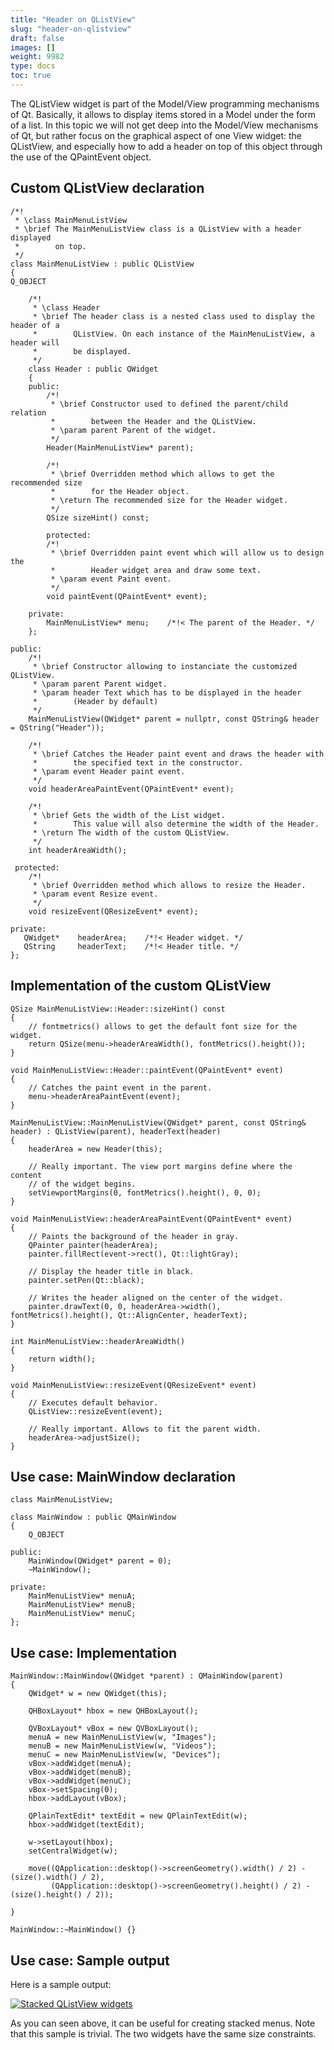 ```yaml
---
title: "Header on QListView"
slug: "header-on-qlistview"
draft: false
images: []
weight: 9982
type: docs
toc: true
---
```


The QListView widget is part of the Model/View programming mechanisms of Qt. Basically, it allows to display items stored in a Model under the form of a list. In this topic we will not get deep into the Model/View mechanisms of Qt, but rather focus on the graphical aspect of one View widget: the QListView, and especially how to add a header on top of this object through the use of the QPaintEvent object. 

## Custom QListView declaration
    /*!
     * \class MainMenuListView
     * \brief The MainMenuListView class is a QListView with a header displayed
     *        on top. 
     */
    class MainMenuListView : public QListView
    {
    Q_OBJECT
        
        /*!
         * \class Header
         * \brief The header class is a nested class used to display the header of a
         *        QListView. On each instance of the MainMenuListView, a header will
         *        be displayed.
         */
        class Header : public QWidget
        {
        public:
            /*!
             * \brief Constructor used to defined the parent/child relation
             *        between the Header and the QListView.
             * \param parent Parent of the widget. 
             */
            Header(MainMenuListView* parent);

            /*!
             * \brief Overridden method which allows to get the recommended size 
             *        for the Header object.
             * \return The recommended size for the Header widget.
             */
            QSize sizeHint() const;

            protected:
            /*!
             * \brief Overridden paint event which will allow us to design the
             *        Header widget area and draw some text.
             * \param event Paint event.
             */
            void paintEvent(QPaintEvent* event);

        private:
            MainMenuListView* menu;    /*!< The parent of the Header. */
        };

    public:
        /*!
         * \brief Constructor allowing to instanciate the customized QListView.
         * \param parent Parent widget.
         * \param header Text which has to be displayed in the header 
         *        (Header by default)
         */
        MainMenuListView(QWidget* parent = nullptr, const QString& header = QString("Header"));

        /*!
         * \brief Catches the Header paint event and draws the header with
         *        the specified text in the constructor.
         * \param event Header paint event.
         */
        void headerAreaPaintEvent(QPaintEvent* event);

        /*!
         * \brief Gets the width of the List widget.
         *        This value will also determine the width of the Header.
         * \return The width of the custom QListView.
         */
        int headerAreaWidth();

     protected:         
        /*!
         * \brief Overridden method which allows to resize the Header.
         * \param event Resize event.
         */
        void resizeEvent(QResizeEvent* event);

    private:
       QWidget*    headerArea;    /*!< Header widget. */
       QString     headerText;    /*!< Header title. */
    };

## Implementation of the custom QListView
    QSize MainMenuListView::Header::sizeHint() const
    {
        // fontmetrics() allows to get the default font size for the widget.
        return QSize(menu->headerAreaWidth(), fontMetrics().height());
    }
    
    void MainMenuListView::Header::paintEvent(QPaintEvent* event)
    {
        // Catches the paint event in the parent.
        menu->headerAreaPaintEvent(event);
    }
    
    MainMenuListView::MainMenuListView(QWidget* parent, const QString& header) : QListView(parent), headerText(header)
    {
        headerArea = new Header(this);

        // Really important. The view port margins define where the content
        // of the widget begins.
        setViewportMargins(0, fontMetrics().height(), 0, 0);
    }
    
    void MainMenuListView::headerAreaPaintEvent(QPaintEvent* event)
    {
        // Paints the background of the header in gray. 
        QPainter painter(headerArea);
        painter.fillRect(event->rect(), Qt::lightGray);
    
        // Display the header title in black.
        painter.setPen(Qt::black);

        // Writes the header aligned on the center of the widget. 
        painter.drawText(0, 0, headerArea->width(), fontMetrics().height(), Qt::AlignCenter, headerText);
    }
    
    int MainMenuListView::headerAreaWidth()
    {
        return width();
    }
    
    void MainMenuListView::resizeEvent(QResizeEvent* event)
    {
        // Executes default behavior.
        QListView::resizeEvent(event);
     
        // Really important. Allows to fit the parent width.   
        headerArea->adjustSize();
    }

## Use case: MainWindow declaration
    class MainMenuListView;
    
    class MainWindow : public QMainWindow
    {
        Q_OBJECT
    
    public:
        MainWindow(QWidget* parent = 0);
        ~MainWindow();
    
    private:
        MainMenuListView* menuA;
        MainMenuListView* menuB;
        MainMenuListView* menuC;
    };

## Use case: Implementation
    MainWindow::MainWindow(QWidget *parent) : QMainWindow(parent)
    {
        QWidget* w = new QWidget(this);
    
        QHBoxLayout* hbox = new QHBoxLayout();
    
        QVBoxLayout* vBox = new QVBoxLayout();
        menuA = new MainMenuListView(w, "Images");
        menuB = new MainMenuListView(w, "Videos");
        menuC = new MainMenuListView(w, "Devices");
        vBox->addWidget(menuA);
        vBox->addWidget(menuB);
        vBox->addWidget(menuC);
        vBox->setSpacing(0);
        hbox->addLayout(vBox);
    
        QPlainTextEdit* textEdit = new QPlainTextEdit(w);
        hbox->addWidget(textEdit);
    
        w->setLayout(hbox);
        setCentralWidget(w);
    
        move((QApplication::desktop()->screenGeometry().width() / 2) - (size().width() / 2),
             (QApplication::desktop()->screenGeometry().height() / 2) - (size().height() / 2));
    
    }
    
    MainWindow::~MainWindow() {}

## Use case: Sample output
Here is a sample output:

[![Stacked QListView widgets][1]][1]

As you can seen above, it can be useful for creating stacked menus.
Note that this sample is trivial. The two widgets have the same size constraints.

  [1]: https://i.stack.imgur.com/fhEsY.png

